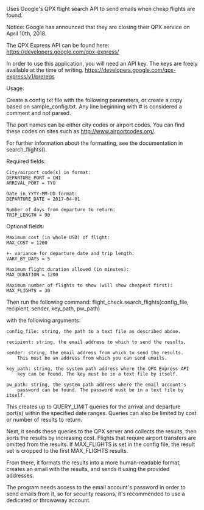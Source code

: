 Uses Google's QPX flight search API to send emails when cheap flights are found.

Notice: Google has announced that they are closing their QPX service on April 10th, 2018.

The QPX Express API can be found here:
https://developers.google.com/qpx-express/

In order to use this application, you will need an API key.
The keys are freely available at the time of writing.
https://developers.google.com/qpx-express/v1/prereqs

Usage:

Create a config txt file with the following parameters, or create a copy
based on sample_config.txt.
Any line beginning with # is considered a comment and not parsed.

The port names can be either city codes or airport codes.
You can find these codes on sites such as http://www.airportcodes.org/.

For further information about the formatting, see the documentation in search_flights().

Required fields:

    City/airport code(s) in format:
    DEPARTURE_PORT = CHI
    ARRIVAL_PORT = TYO

    Date in YYYY-MM-DD format:
    DEPARTURE_DATE = 2017-04-01

    Number of days from departure to return:
    TRIP_LENGTH = 90

Optional fields:

    Maximum cost (in whole USD) of flight:
    MAX_COST = 1200

    +- variance for departure date and trip length:
    VARY_BY_DAYS = 5

    Maximum flight duration allowed (in minutes):
    MAX_DURATION = 1200

    Maximum number of flights to show (will show cheapest first):
    MAX_FLIGHTS = 30

Then run the following command:
flight_check.search_flights(config_file, recipient, sender, key_path, pw_path)

with the following arguments:

    config_file: string, the path to a text file as described above.

    recipient: string, the email address to which to send the results.

    sender: string, the email address from which to send the results.
        This must be an address from which you can send emails.

    key_path: string, the system path address where the QPX Express API
        key can be found. The key must be in a text file by itself.

    pw_path: string, the system path address where the email account's
        password can be found. The password must be in a text file by itself.

This creates up to QUERY_LIMIT queries for the arrival and departure port(s) within the specified date
ranges. Queries can also be limited by cost or number of results to return.

Next, it sends these queries to the QPX server and collects the results,
then sorts the results by increasing cost. Flights that require airport transfers
are omitted from the results. If MAX_FLIGHTS is set in the config file,
the result set is cropped to the first MAX_FLIGHTS results.

From there, it formats the results into a more human-readable format, creates an email
with the results, and sends it using the provided addresses.

The program needs access to the email account's password in order to send emails from it,
so for security reasons, it's recommended to use a dedicated or throwaway account.